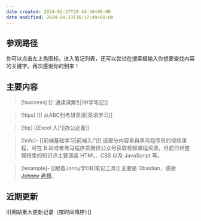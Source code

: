 ```yaml
---
date created: 2024-02-27T20:44:34+08:00
date modified: 2024-04-23T16:17:49+08:00
---
```


## 参观路径

你可以点击左上角图标，进入笔记列表，还可以尝试在搜索框输入你想要查找内容的关键字。再次感谢你的到来！

## 主要内容

 >[!success] [[! 通读课索引|中学笔记]]
 
 >[!tips] [[! 从ABC到考研英语|英语学习]]

 >[!tip] [[Excel 入门|办公必备]]

>[!info]- [[前端基础学习|前端入门]]
>这部分内容来自黑马程序员的视频课程，可在 B 站或者黑马程序员微信公众号获取视频课程资源，目前已经整理结束的知识点主要涵盖 HTML、CSS 以及 JavaScript 等。

>[!example]-  [[跟着Jonny学OB|笔记工具]]
>主要是 Obsidian，感谢 [Johnny 老师](https://space.bilibili.com/432408734?spm_id_from=333.337.0.0)。

## 近期更新

![[网站重大更新记录（按时间降序）]]
